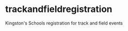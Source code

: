 trackandfieldregistration
=========================

Kingston's Schools registration for track and field events
